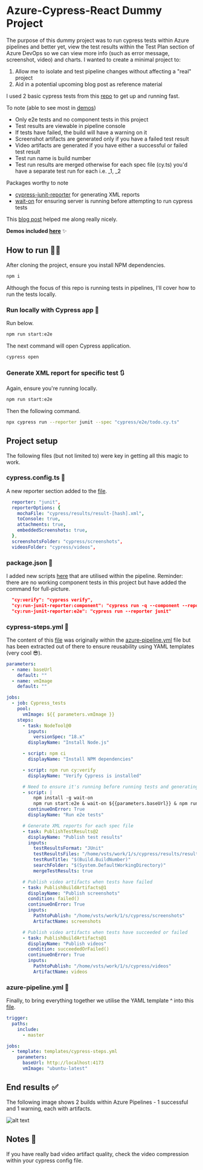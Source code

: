 # Azure-Cypress-React Dummy Project

The purpose of this dummy project was to run cypress tests within Azure pipelines and better yet, view the test results within the Test Plan section of Azure DevOps so we can view more info (such as error message, screenshot, video) and charts. I wanted to create a minimal project to:

1. Allow me to isolate and test pipeline changes without affecting a "real" project
2. Aid in a potential upcoming blog post as reference material

I used 2 basic cypress tests from this [repo](https://github.com/cypress-io/cypress-example-kitchensink) to get up and running fast.

To note (able to see most in [demos](demos.md))
* Only e2e tests and no component tests in this project
* Test results are viewable in pipeline console
* If tests have failed, the build will have a warning on it
* Screenshot artifacts are generated only if you have a failed test result
* Video artifacts are generated if you have either a successful or failed test result
* Test run name is build number
* Test run results are merged otherwise for each spec file (cy.ts) you'd have a separate test run for each i.e. <build number>_1, <build number>_2

Packages worthy to note
* [cypress-junit-reporter](https://www.npmjs.com/package/cypress-junit-reporter) for generating XML reports
* [wait-on](https://www.npmjs.com/package/wait-on) for ensuring server is running before attempting to run cypress tests

This [blog post](https://www.edgewordstraining.co.uk/2021/02/04/cypress-yaml-pipeline-in-azure-devops/) helped me along really nicely.

**Demos included [here](demos.md)** ✨

## How to run 🏃‍♀️

After cloning the project, ensure you install NPM dependencies.

```sh
npm i

```

Although the focus of this repo is running tests in pipelines, I'll cover how to run the tests locally.

### Run locally with Cypress app 📍

Run below.

```sh
npm run start:e2e

```

The next command will open Cypress application.

```sh
cypress open

```

### Generate XML report for specific test 🔃

Again, ensure you're running locally.

```sh
npm run start:e2e

```

Then the following command.

```sh
npx cypress run --reporter junit --spec "cypress/e2e/todo.cy.ts"

```

## Project setup
The following files (but not limited to) were key in getting all this magic to work.

### cypress.config.ts 📄
A new reporter section added to the [file](https://github.com/lornasw93/react-vite-cypress-azure-ts/blob/master/cypress.config.ts).

```yaml
  reporter: "junit",
  reporterOptions: {
    mochaFile: "cypress/results/result-[hash].xml",
    toConsole: true,
    attachments: true,
    embeddedScreenshots: true,
  },
  screenshotsFolder: "cypress/screenshots",
  videosFolder: "cypress/videos",
  ```

### package.json 📄
I added new scripts [here](https://github.com/lornasw93/react-vite-cypress-azure-ts/blob/master/package.json) that are utilised within the pipeline. Reminder: there are no working component tests in this project but have added the command for full-picture.

```json
  "cy:verify": "cypress verify",
  "cy:run-junit-reporter:component": "cypress run -q --component --reporter junit",
  "cy:run-junit-reporter:e2e": "cypress run --reporter junit"
```

### cypress-steps.yml 📄
The content of this [file](https://github.com/lornasw93/react-vite-cypress-azure-ts/blob/master/templates/cypress-steps.yml) was originally within the [azure-pipeline.yml](https://github.com/lornasw93/react-vite-cypress-azure-ts/blob/master/azure-pipeline.yml) file but has been extracted out of there to ensure reusability using YAML templates (very cool 😎).

```yaml
parameters:
  - name: baseUrl
    default: ""
  - name: vmImage
    default: ""

jobs:
  - job: Cypress_tests
    pool:
      vmImage: ${{ parameters.vmImage }}
    steps:
      - task: NodeTool@0
        inputs:
          versionSpec: "18.x"
        displayName: "Install Node.js"

      - script: npm ci
        displayName: "Install NPM dependencies"

      - script: npm run cy:verify
        displayName: "Verify Cypress is installed"

      # Need to ensure it's running before running tests and generating a report
      - script: |
          npm install -g wait-on
          npm run start:e2e & wait-on ${{parameters.baseUrl}} & npm run cy:run-junit-reporter:e2e
        continueOnError: True
        displayName: "Run e2e tests"

      # Generate XML reports for each spec file
      - task: PublishTestResults@2
        displayName: "Publish test results"
        inputs:
          testResultsFormat: "JUnit"
          testResultsFiles: "/home/vsts/work/1/s/cypress/results/result-*.xml"
          testRunTitle: "$(Build.BuildNumber)"
          searchFolder: "$(System.DefaultWorkingDirectory)"
          mergeTestResults: true

      # Publish video artifacts when tests have failed
      - task: PublishBuildArtifacts@1
        displayName: "Publish screenshots"
        condition: failed()
        continueOnError: True
        inputs:
          PathtoPublish: "/home/vsts/work/1/s/cypress/screenshots"
          ArtifactName: screenshots

      # Publish video artifacts when tests have succeeded or failed
      - task: PublishBuildArtifacts@1
        displayName: "Publish videos"
        condition: succeededOrFailed()
        continueOnError: True
        inputs:
          PathtoPublish: "/home/vsts/work/1/s/cypress/videos"
          ArtifactName: videos
```

### azure-pipeline.yml 📄
Finally, to bring everything together we utilise the YAML template ^ into this [file](https://github.com/lornasw93/react-vite-cypress-azure-ts/blob/master/azure-pipeline.yml).

```yaml
trigger:
  paths:
    include:
      - master

jobs:
  - template: templates/cypress-steps.yml
    parameters:
      baseUrl: http://localhost:4173
      vmImage: "ubuntu-latest"
```

## End results ✅

The following image shows 2 builds within Azure Pipelines - 1 successful and 1 warning, each with artifacts.

![alt text](/assets/new/results.png)

## Notes 📝
If you have really bad video artifact quality, check the video compression within your cypress config file.
